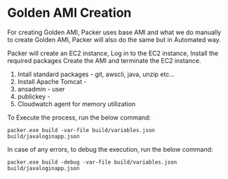 # Golden AMI Creation

For creating Golden AMI, Packer uses base AMI and what we do manually to create Golden AMI, Packer will also do the same but in Automated way. 

Packer will create an EC2 instance, 
Log in to the EC2 instance, 
Install the required packages 
Create the AMI and terminate the EC2 instance. 

1. Intall standard packages - git, awscli, java, unzip etc... 
2. Install Apache Tomcat - 
3. ansadmin - user
4. publickey - 
5. Cloudwatch agent for memory utilization

To Execute the process, run the below command:
```
packer.exe build -var-file build/variables.json build/javaloginapp.json
```
In case of any errors, to debug the execution, run the below command:
```
packer.exe build -debug -var-file build/variables.json build/javaloginapp.json
```